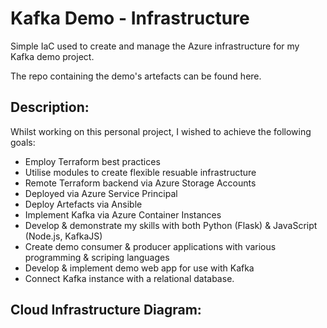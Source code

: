 # Kafka Demo - Infrastructure

Simple IaC used to create and manage the Azure infrastructure for my Kafka demo project.

The repo containing the demo's artefacts can be found here.

## Description:
Whilst working on this personal project, I wished to achieve the following goals:
 - Employ Terraform best practices
 - Utilise modules to create flexible resuable infrastructure
 - Remote Terraform backend via Azure Storage Accounts
 - Deployed via Azure Service Principal
 - Deploy Artefacts via Ansible
 - Implement Kafka via Azure Container Instances
 - Develop & demonstrate my skills with both Python (Flask) & JavaScript (Node.js, KafkaJS)
 - Create demo consumer & producer applications with various programming & scriping languages
 - Develop & implement demo web app for use with Kafka
 - Connect Kafka instance with a relational database.

## Cloud Infrastructure Diagram:
